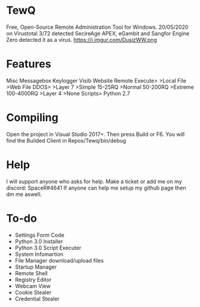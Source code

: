 # TewQ
Free, Open-Source Remote Administration Tool for Windows.
20/05/2020 on Virustotal 3/72 detected 
SecireAge APEX, eGambit and Sangfor Engine Zero detected it as a virus.
https://i.imgur.com/DusizWW.png

# Features
Misc
	Messagebox
	Keylogger
	Visib Website
	Remote Execute>
			>Local File
			>Web File
	DDOS>
		>Layer 7
			>Simple 15-25RQ
			>Normal 50-200RQ
			>Extreme 100-4000RQ
		>Layer 4
			>None
	Scripts>
		Python 2.7


# Compiling
Open the project in Visual Studio 2017+. Then press Build or F6.
You will find the Builded Client in Repos/Tewq/bin/debug



# Help
I will support anyone who asks for help. Make a ticket or add me on my discord: SpaceR#4641
If anyone can help me setup my github page then dm me aswell.

# To-do
* Settings Form Code
* Python 3.0 Installer
* Python 3.0 Script Executer
* System Infomartion
* File Manager download/upload files
* Startup Manager
* Remote Shell
* Registry Editor
* Webcam View
* Cookie Stealer
* Credential Stealer
